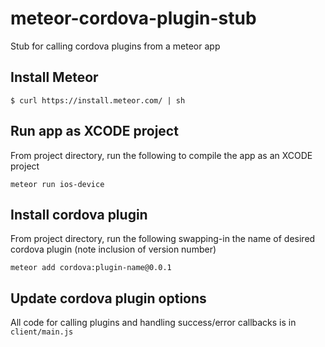 # meteor-cordova-plugin-stub
Stub for calling cordova plugins from a meteor app

## Install Meteor
`$ curl https://install.meteor.com/ | sh`

## Run app as XCODE project
From project directory, run the following to compile the app as an XCODE project

`meteor run ios-device`

## Install cordova plugin
From project directory, run the following swapping-in the name of desired cordova plugin (note inclusion of version number)

`meteor add cordova:plugin-name@0.0.1`

## Update cordova plugin options
All code for calling plugins and handling success/error callbacks is in `client/main.js`
